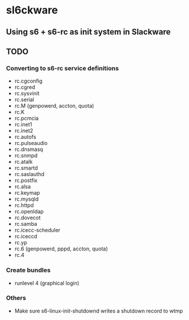 # sl6ckware
## Using s6 + s6-rc as init system in Slackware

## TODO
### Converting to s6-rc service definitions
- rc.cgconfig
- rc.cgred
- rc.sysvinit
- rc.serial
- rc.M (genpowerd, accton, quota)
- rc.K
- rc.pcmcia
- rc.inet1
- rc.inet2
- rc.autofs
- rc.pulseaudio
- rc.dnsmasq
- rc.snmpd
- rc.atalk
- rc.smartd
- rc.saslauthd
- rc.postfix
- rc.alsa
- rc.keymap
- rc.mysqld
- rc.httpd
- rc.openldap
- rc.dovecot
- rc.samba
- rc.icecc-scheduler
- rc.iceccd
- rc.yp
- rc.6 (genpowerd, pppd, accton, quota)
- rc.4

### Create bundles
- runlevel 4 (graphical login)

### Others
- Make sure s6-linux-init-shutdownd writes a shutdown record to wtmp
